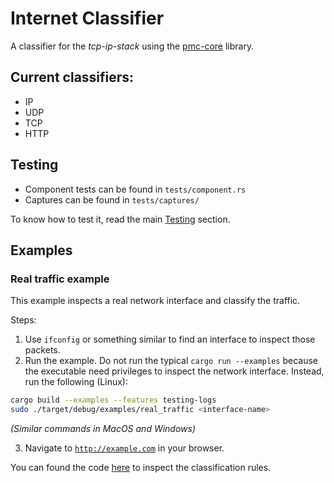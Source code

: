 # Internet Classifier
A classifier for the *tcp-ip-stack* using the [pmc-core](../../pmc-core) library.

## Current classifiers:
- IP
- UDP
- TCP
- HTTP

## Testing
- Component tests can be found in `tests/component.rs`
- Captures can be found in `tests/captures/`

To know how to test it, read the main [Testing](../.././README.md#testing) section.

## Examples

### Real traffic example
This example inspects a real network interface and classify the traffic.

Steps:
1. Use `ifconfig` or something similar to find an interface to inspect those packets.
2. Run the example. Do not run the typical `cargo run --examples` because the executable need privileges to inspect the network interface. Instead, run the following (Linux):

  ```sh
  cargo build --examples --features testing-logs
  sudo ./target/debug/examples/real_traffic <interface-name>
  ```
  *(Similar commands in MacOS and Windows)*

3. Navigate to [`http://example.com`](http://example.com) in your browser.

You can found the code [here](examples/real_traffic/main.rs) to inspect the classification rules.
